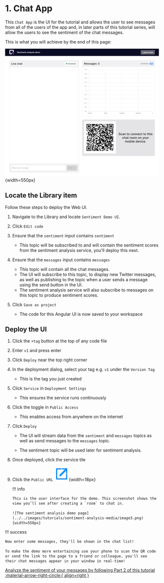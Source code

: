 # 1. Chat App

This `Chat App` is the UI for the tutorial and allows the user to see messages from all of the users of the app and, in later parts of this tutorial series, will allow the users to see the sentiment of the chat messages.

This is what you will achieve by the end of this page:

![The sentiment analysis demo page](../../images/tutorials/sentiment-analysis-media/image3.png){width=550px}

## Locate the Library item

Follow these steps to deploy the Web UI.

1. Navigate to the Library and locate `Sentiment Demo UI`.

2. Click `Edit code`

3. Ensure that the `sentiment` input contains `sentiment`

    - This topic will be subscribed to and will contain the sentiment scores from the sentiment analysis service, you'll deploy this next.

3. Ensure that the `messages` input contains `messages`

    - This topic will contain all the chat messages.
    - The UI will subscribe to this topic, to display new Twitter messages, as well as publishing to the topic when a user sends a message using the send button in the UI.
    - The sentiment analysis service will also subscribe to messages on this topic to produce sentiment scores.

3. Click `Save as project` 

 	- The code for this Angular UI is now saved to your workspace

## Deploy the UI

1. Click the `+tag` button at the top of any code file

2. Enter `v1` and press enter

3. Click `Deploy` near the top right corner

4. In the deployment dialog, select your tag e.g. `v1` under the `Version Tag`
    
    - This is the tag you just created

5. Click `Service` in `Deployment Settings`
    
    - This ensures the service runs continuously

6. Click the toggle in `Public Access`

	- This enables access from anywhere on the internet

8. Click `Deploy`
    
    - The UI will stream data from the `sentiment` and `messages` topics as well as send messages to the `messages` topic.

	- The sentiment topic will be used later for sentiment analysis.

9. Once deployed, click the service tile

10. Click the `Public URL` ![open in new window icon](../../images/general/open_in_new_window.png){width=18px}
    
	!!! info
	
		This is the user interface for the demo. This screenshot shows the view you’ll see after creating a `room` to chat in.

		![The sentiment analysis demo page](../../images/tutorials/sentiment-analysis-media/image3.png){width=550px}

!!! success

	Now enter some messages, they'll be shown in the chat list!

	To make the demo more entertaining use your phone to scan the QR code or send the link to the page to a friend or colleague, you'll see their chat messages appear in your window in real-time!


[Analyze the sentiment of your messages by following Part 2 of this tutorial :material-arrow-right-circle:{ align=right }](sentiment.md)

